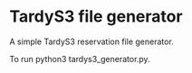 # TardyS3 file generator

A simple TardyS3 reservation file generator.

To run python3 tardys3_generator.py.
